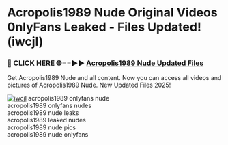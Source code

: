 # Acropolis1989 Nude Original Videos 0nlyFans Leaked - Files Updated! (iwcjl)

<h3>🔴 CLICK HERE 🌐==►► <a href="https://tinyurl.com/yrmya6cz" rel="nofollow">Acropolis1989 Nude Updated Files</a></h3>

Get Acropolis1989 Nude and all content. Now you can access all videos and pictures of Acropolis1989 Nude. New Updated Files 2025!

[![iwcjl](https://i.imgur.com/FMdXYCs.gif)](https://tinyurl.com/yrmya6cz)
acropolis1989 onlyfans nude<br>
acropolis1989 onlyfans nudes<br>
acropolis1989 nude leaks<br>
acropolis1989 leaked nudes<br>
acropolis1989 nude pics<br>
acropolis1989 nude onlyfans